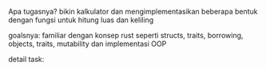 Apa tugasnya? 
bikin kalkulator dan mengimplementasikan beberapa bentuk dengan fungsi untuk hitung luas dan keliling

goalsnya: familiar dengan konsep rust seperti structs, traits, borrowing, objects, traits, mutability dan implementasi OOP


detail task:
